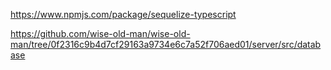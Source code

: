 https://www.npmjs.com/package/sequelize-typescript

https://github.com/wise-old-man/wise-old-man/tree/0f2316c9b4d7cf29163a9734e6c7a52f706aed01/server/src/database